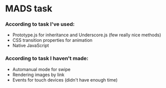 MADS task
=========
<h3>According to task I've used:</h3>
<ul>
  <li>Prototype.js for inheritance and Underscore.js (few really  nice methods)</li>
  <li>CSS transition properties for animation</li>
  <li>Native JavaScript</li>
</ul>
<h3>According to task I haven't made:</h3>
<ul>
  <li>Automanual mode for swipe</li>
  <li>Rendering images by link</li>
  <li>Events for touch devices (didn't have enough time)</li>
</ul>


